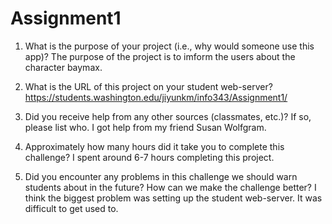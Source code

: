 # Assignment1

1. What is the purpose of your project (i.e., why would someone use this app)?
	The purpose of the project is to imform the users about the character baymax.

2. What is the URL of this project on your student web-server?
	https://students.washington.edu/jiyunkm/info343/Assignment1/

3. Did you receive help from any other sources (classmates, etc.)? If so, please list who.
	I got help from my friend Susan Wolfgram.
	
4. Approximately how many hours did it take you to complete this challenge?
	I spent around 6-7 hours completing this project.

5. Did you encounter any problems in this challenge we should warn students about in the future? How can we make the challenge better?
	I think the biggest problem was setting up the student web-server.  It was difficult to get used to.
